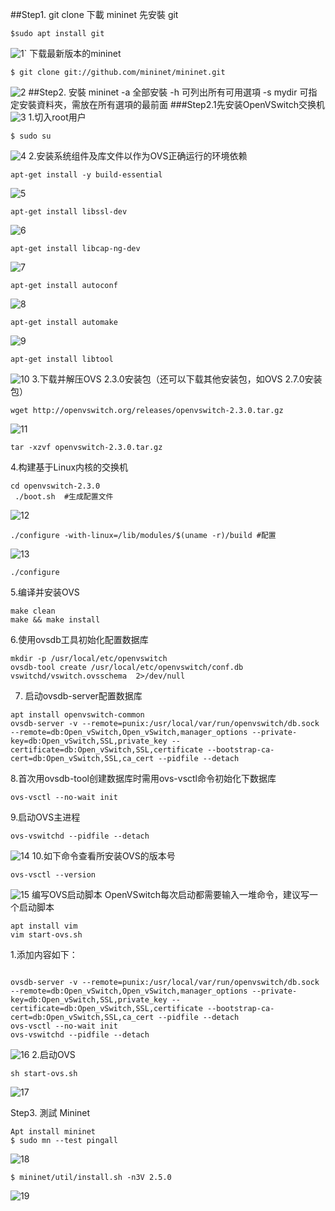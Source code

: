 ##Step1. git clone 下載 mininet
先安裝 git
```shell
$sudo apt install git
```
![1](./png/1.png)`
下载最新版本的mininet 
```shell
$ git clone git://github.com/mininet/mininet.git 
```
![2](./png/2.png)
##Step2. 安裝 mininet
-a 全部安裝
-h 可列出所有可用選項
-s mydir 可指定安裝資料夾，需放在所有選項的最前面
###Step2.1先安装OpenVSwitch交换机
![3](./png/3.png)
1.切入root用户
```shell
$ sudo su
```
![4](./png/4.png)
2.安装系统组件及库文件以作为OVS正确运行的环境依赖
```shell
apt-get install -y build-essential
```
![5](./png/5.png)
```shell
apt-get install libssl-dev
```
![6](./png/6.png)
```shell
apt-get install libcap-ng-dev
```
![7](./png/7.png)
```shell
apt-get install autoconf
```
![8](./png/8.png)
```shell
apt-get install automake
```
![9](./png/9.png)
```shell
apt-get install libtool
```
![10](./png/10.png)
3.下载并解压OVS 2.3.0安装包（还可以下载其他安装包，如OVS 2.7.0安装包）
```shell
wget http://openvswitch.org/releases/openvswitch-2.3.0.tar.gz
```
![11](./png/11.png)
```shell
tar -xzvf openvswitch-2.3.0.tar.gz
```
4.构建基于Linux内核的交换机
```shell
cd openvswitch-2.3.0
 ./boot.sh  #生成配置文件
```
![12](./png/12.png)
```
./configure -with-linux=/lib/modules/$(uname -r)/build #配置
```
![13](./png/13.png)
```shell
./configure
```

5.编译并安装OVS
```shell
make clean
make && make install
```
6.使用ovsdb工具初始化配置数据库
```shell
mkdir -p /usr/local/etc/openvswitch
ovsdb-tool create /usr/local/etc/openvswitch/conf.db vswitchd/vswitch.ovsschema  2>/dev/null
```
7.  启动ovsdb-server配置数据库
```
apt install openvswitch-common
ovsdb-server -v --remote=punix:/usr/local/var/run/openvswitch/db.sock --remote=db:Open_vSwitch,Open_vSwitch,manager_options --private-key=db:Open_vSwitch,SSL,private_key --certificate=db:Open_vSwitch,SSL,certificate --bootstrap-ca-cert=db:Open_vSwitch,SSL,ca_cert --pidfile --detach
```
8.首次用ovsdb-tool创建数据库时需用ovs-vsctl命令初始化下数据库
```shell
ovs-vsctl --no-wait init
```
9.启动OVS主进程
```shell
ovs-vswitchd --pidfile --detach
```
![14](./png/14.png)
10.如下命令查看所安装OVS的版本号
```shell
ovs-vsctl --version
```
![15](./png/15.png)
编写OVS启动脚本
OpenVSwitch每次启动都需要输入一堆命令，建议写一个启动脚本
```shell
apt install vim 
vim start-ovs.sh
```
1.添加内容如下：
```shell

ovsdb-server -v --remote=punix:/usr/local/var/run/openvswitch/db.sock --remote=db:Open_vSwitch,Open_vSwitch,manager_options --private-key=db:Open_vSwitch,SSL,private_key --certificate=db:Open_vSwitch,SSL,certificate --bootstrap-ca-cert=db:Open_vSwitch,SSL,ca_cert --pidfile --detach
ovs-vsctl --no-wait init
ovs-vswitchd --pidfile --detach
```
![16](./png/16.png)
2.启动OVS
```shell
sh start-ovs.sh
```
![17](./png/17.png)

Step3. 測試 Mininet
```shell
Apt install mininet
$ sudo mn --test pingall
```
![18](./png/18.png)
```shell
$ mininet/util/install.sh -n3V 2.5.0
```
![19](./png/19.png)

